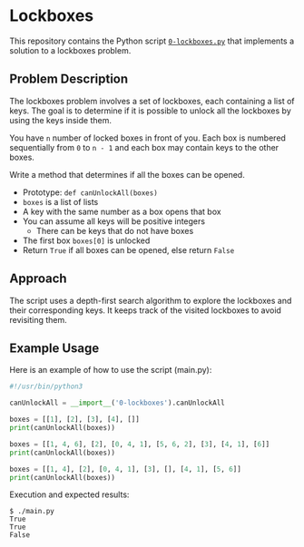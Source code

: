 # Lockboxes

This repository contains the Python script [`0-lockboxes.py`](./0-lockboxes.py) that implements a solution to a lockboxes problem.

## Problem Description

The lockboxes problem involves a set of lockboxes, each containing a list of keys. The goal is to determine if it is possible to unlock all the lockboxes by using the keys inside them.

You have `n` number of locked boxes in front of you. Each box is numbered sequentially from `0` to `n - 1` and each box may contain keys to the other boxes.

Write a method that determines if all the boxes can be opened.

- Prototype: `def canUnlockAll(boxes)`
- `boxes` is a list of lists
- A key with the same number as a box opens that box
- You can assume all keys will be positive integers
    - There can be keys that do not have boxes
- The first box `boxes[0]` is unlocked
- Return `True` if all boxes can be opened, else return `False`

## Approach

The script uses a depth-first search algorithm to explore the lockboxes and their corresponding keys. It keeps track of the visited lockboxes to avoid revisiting them.

## Example Usage

Here is an example of how to use the script (main.py):

```python
#!/usr/bin/python3

canUnlockAll = __import__('0-lockboxes').canUnlockAll

boxes = [[1], [2], [3], [4], []]
print(canUnlockAll(boxes))

boxes = [[1, 4, 6], [2], [0, 4, 1], [5, 6, 2], [3], [4, 1], [6]]
print(canUnlockAll(boxes))

boxes = [[1, 4], [2], [0, 4, 1], [3], [], [4, 1], [5, 6]]
print(canUnlockAll(boxes))
```

Execution and expected results:
```
$ ./main.py
True
True
False
```
